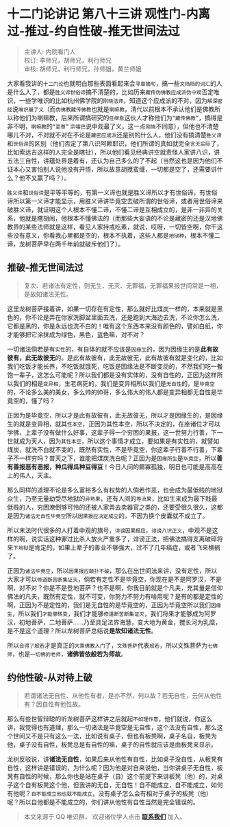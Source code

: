 # 十二门论讲记 第八十三讲 观性门-内离过-推过-约自性破-推无世间法过

> 主讲人: 内院看门人 <br />
> 校订: 李师兄，胡师兄，利行师兄 <br />
> 审核: 胡师兄，利行师兄，孙师姐，黄兰师姐 <br />

大家看我讲的`十二门论`也就明白那些表面看起来会`寻章摘句`，搞一些`文绉绉的词汇`的人是什么人了，都是`胜义谛世俗谛`搞不清楚的，比如历来`藏传伪佛教应成派伪中观`否定唯识，一些学唯识的比如杭州佛学院的`刚晓法师`，知道这个应成派的不对，因为`解深密经`说`唯识最了义`（而`伪佛教藏传佛教`也就是`喇嘛教`，清代以前根本不承认他们是佛教所以称他们为喇嘛教，后来所谓搞研究的`任继愈`这伙人才称他们为`“藏传佛教”`，搞得是非不明，`喇嘛教`的`“至尊”` `宗喀巴`说中观最了义，这一点`刚晓`不同意），但他也不清楚哪儿不对，不对就不对在不论是`藏密应成派`还是别的什么人，他们没有搞清楚`胜义谛`和`世俗谛`的区别（他们否定了第八识阿赖耶识，他们所谓的真如就完全`言无实际`了，比如索达吉这样的人完全是瞎扯），所以他们看见经典讲空就责怪人家讲八识，讲五法三自性，讲蕴处界是着有，还认为自己多么的了不起（当然这也是因为他们不证本心又害怕别人说他没有开悟，所以故意胡搅蛮缠，一切都是空了，还需要讲什么？他不又赢了吗？）。

`胜义谛`和`世俗谛`是平等平等的，有第一义谛也就是胜义谛所以才有世俗谛，有世俗谛所以第一义谛才能显示，用胜义谛讲毕竟空去破所谓的世俗谛，或者用世俗谛来破胜义谛，就证明这个人根本不懂二谛，不懂二谛是互相成立的，是非一非异的关系，他就是瞎胡闹，他根本不懂佛法的（而那些大妄语的不论是藏密的还是汉地佛教界的某些法师就是这样，看见人家持戒吃素，就说，哎呀，一切皆空啊，你干这些没有意义，你看我心里都是空的，根本不执着，这些人都是`地狱种`，根本不懂二谛，龙树菩萨早在两千年前就破斥他们了）。

## 推破-推无世间法过

> 复次、若诸法有定性，则无生、无灭、无罪福，无罪福果报世间常是一相，是故知诸法无性。

这里龙树菩萨接着讲，如果一切存在有定性，那么就好比煤炭一样的，本来就是黑色的，你不论是弄在你家洗脚盆里面去洗，还是跑到大海边去洗，不论你怎么洗，它都是黑的，你是永远也洗不白的！唯有这个东西本来没有颜色的，譬如白纸，你才能够把它涂抹成为绿色，黑色，蓝色嘛，对不对？

一切诸法倘若是有`实性`的，有自体的就不应该是`因缘生`的，因为因缘生的是**此有故彼有，此无故彼无**的。是此有故彼有，此无故彼无，此有故彼有就是变化的，比如我们吃饭才能长养，不吃饭就饿死，吃饭是因缘法是不断变动的，不然我们吃一餐饱一辈子，这怎么可能呢？所以我们都是没有实体的，没有自性的，正因为这样所以我们的相是`变异相`，生老病死的，我们是变异相所以我们是`无自性`的，是`毕竟空`的，不论多么美的美女，多么帅的帅哥，多么伟大的伟人都是变异相都无自性是毕竟空的，懂了吗？

正因为是毕竟空，所以才是此有故彼有，此无故彼无，所以才是因缘生的，是因缘生的就是变异相，就其`性本空`，正因为其性本空，所以不决定的，在座诸位才可以学佛，上辈子没有做什么好事，这辈子得一个穷困的果报，这一世努力行善，下一世就成为天人，因为`其性本空`，所以这个事情才成立，要如果是有实性的，就譬如煤炭，就洗不白就不变的，既然有实性，不是毕竟空，你这辈子行善不行善，下辈子不一样穷吗？普天之下，谁能把煤炭洗白呢？正因为是`因缘所生`是`毕竟空`，所以**善有善报恶有恶报，种瓜得瓜种豆得豆**！今日人间的鳏寡孤独，明日也可能是高高在上的伟人，天主。

那么同样的道理不论是多么富裕多么有权势的人倘若作恶，也会成为最低贱的地狱众生，乃至无量劫受尽地狱的`异熟果`，还有人间的`等流果`，比如生来成为最下贱最低贱的人，穷困潦倒够可怜的还被人家弄去卖器官之类的，还要受很久很久，这都是因为`诸法无自性毕竟空`所以`因果报应决定成立`的，不因为换个皮囊就不成立了。

所以末法时代很多的人打着中观的旗号，`诽谤因果报应`，`诽谤八识正义`，中观不是这样的啊，说实话这种罪过比杀人放火严重多了，诽谤正法，把佛法搞得支离破碎将来`下地狱`是肯定的，如果上辈子的善业不够强大，过不了几年癌症，或者飞来横祸了。

正因为`诸法毕竟空`，所以`因果报应颠扑不破`，那么在出世间法来讲，没有定性，所以大家才可以`修道断苦断集证灭`，倘若有定性不是毕竟空，你现在是不是阿罗汉，不是啊，对不对？你是不是登地菩萨？也不是啊，你我目前就是个凡夫，充其量是信仰佛法的凡夫，既然有定性，就不可变，你努力不努力有啥用呢？是有的都是定性的啊，正因为不是定性的，我们是无自性的是毕竟空的，正因为毕竟空所以我们`因缘生`，所以我们`才能够转变`，我们才能够`修道断苦断集证灭`，我们将来才能够成为阿罗汉，初地菩萨，二地菩萨……乃至具足法界海慧，变大地为黄金，搅长河为乳糜，是不是这个道理？所以龙树菩萨总结说**是故知诸法无性**。

所以`会得了般若`才是真正的`大乘佛教入门`了，`文殊菩萨`代表`般若`，所以文殊菩萨为`七佛师`，也是`一切佛的老师`，**诸佛皆依般若为师故**。

## 约他性破-从对待上破

> 若谓诸法无自性、从他性有者，是亦不然，何以故？若无自性，云何从他性有？因自性有他性故。

那么有些世智辩聪的听龙树菩萨这样讲之后就起`不如理作意`，他们就说，你这么讲，我觉得也有道理，那么一切诸法是毕竟空是无自性，这个法没有自性，那么这个世间又不是只有这么一法，比如说有桌子，但也有板凳啊，桌子名自，板凳为他，桌子没有自性，板凳总是有自性的嘛，桌子的自性就应该是由板凳来显示。

龙树反驳说，讲**诸法无自性**，如果后来从他性有自性，比如桌子没自性，从板凳有自性，这样讲是错误的，为什么呢？因为他是对自来说他，当你讲桌子无自性，板凳有自性的时候，那么你也是站在桌子（自）这个前提下来讲板凳（他）的，对桌子这个自有板凳这个他，但我讲的无自，无自性！自不能成立，自不能成立，如何有他呢？`自不能成立他也就不能成立`，没有桌子怎么会有相对于桌子的板凳（他）呢？所以自他都是不能成立的，你们讲从他性有自性当然是完全错误的。

> 本文来源于 QQ 唯识群， 欢迎诸位学人点击 **[联系我们](https://mp.weixin.qq.com/s/lZCfWjmLjgNR165Tx4_bCQ)** 加入。
